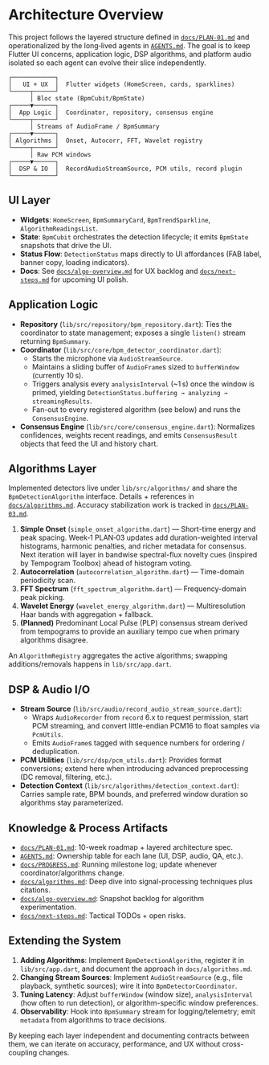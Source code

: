 # Architecture Overview

This project follows the layered structure defined in [`docs/PLAN-01.md`](PLAN-01.md) and operationalized by the long‑lived agents in [`AGENTS.md`](../AGENTS.md). The goal is to keep Flutter UI concerns, application logic, DSP algorithms, and platform audio isolated so each agent can evolve their slice independently.

```
┌────────────┐
│   UI + UX  │  Flutter widgets (HomeScreen, cards, sparklines)
└─────┬──────┘
      │ Bloc state (BpmCubit/BpmState)
┌─────▼──────┐
│  App Logic │  Coordinator, repository, consensus engine
└─────┬──────┘
      │ Streams of AudioFrame / BpmSummary
┌─────▼──────┐
│ Algorithms │  Onset, Autocorr, FFT, Wavelet registry
└─────┬──────┘
      │ Raw PCM windows
┌─────▼──────┐
│  DSP & IO  │  RecordAudioStreamSource, PCM utils, record plugin
└────────────┘
```

## UI Layer

- **Widgets**: `HomeScreen`, `BpmSummaryCard`, `BpmTrendSparkline`, `AlgorithmReadingsList`.
- **State**: `BpmCubit` orchestrates the detection lifecycle; it emits `BpmState` snapshots that drive the UI.
- **Status Flow**: `DetectionStatus` maps directly to UI affordances (FAB label, banner copy, loading indicators).
- **Docs**: See [`docs/algo-overview.md`](algo-overview.md) for UX backlog and [`docs/next-steps.md`](next-steps.md) for upcoming UI polish.

## Application Logic

- **Repository** (`lib/src/repository/bpm_repository.dart`): Ties the coordinator to state management; exposes a single `listen()` stream returning `BpmSummary`.
- **Coordinator** (`lib/src/core/bpm_detector_coordinator.dart`):
  - Starts the microphone via `AudioStreamSource`.
  - Maintains a sliding buffer of `AudioFrame`s sized to `bufferWindow` (currently 10 s).
  - Triggers analysis every `analysisInterval` (~1 s) once the window is primed, yielding `DetectionStatus.buffering → analyzing → streamingResults`.
  - Fan-out to every registered algorithm (see below) and runs the `ConsensusEngine`.
- **Consensus Engine** (`lib/src/core/consensus_engine.dart`): Normalizes confidences, weights recent readings, and emits `ConsensusResult` objects that feed the UI and history chart.

## Algorithms Layer

Implemented detectors live under `lib/src/algorithms/` and share the `BpmDetectionAlgorithm` interface. Details + references in [`docs/algorithms.md`](algorithms.md). Accuracy stabilization work is tracked in [`docs/PLAN-03.md`](PLAN-03.md).

1. **Simple Onset** (`simple_onset_algorithm.dart`) — Short-time energy and peak spacing. Week‑1 PLAN‑03 updates add duration-weighted interval histograms, harmonic penalties, and richer metadata for consensus. Next iteration will layer in bandwise spectral-flux novelty cues (inspired by Tempogram Toolbox) ahead of histogram voting.
2. **Autocorrelation** (`autocorrelation_algorithm.dart`) — Time-domain periodicity scan.
3. **FFT Spectrum** (`fft_spectrum_algorithm.dart`) — Frequency-domain peak picking.
4. **Wavelet Energy** (`wavelet_energy_algorithm.dart`) — Multiresolution Haar bands with aggregation + fallback.
5. **(Planned)** Predominant Local Pulse (PLP) consensus stream derived from tempograms to provide an auxiliary tempo cue when primary algorithms disagree.

An `AlgorithmRegistry` aggregates the active algorithms; swapping additions/removals happens in `lib/src/app.dart`.

## DSP & Audio I/O

- **Stream Source** (`lib/src/audio/record_audio_stream_source.dart`):
  - Wraps `AudioRecorder` from `record` 6.x to request permission, start PCM streaming, and convert little-endian PCM16 to float samples via `PcmUtils`.
  - Emits `AudioFrame`s tagged with sequence numbers for ordering / deduplication.
- **PCM Utilities** (`lib/src/dsp/pcm_utils.dart`): Provides format conversions; extend here when introducing advanced preprocessing (DC removal, filtering, etc.).
- **Detection Context** (`lib/src/algorithms/detection_context.dart`): Carries sample rate, BPM bounds, and preferred window duration so algorithms stay parameterized.

## Knowledge & Process Artifacts

- [`docs/PLAN-01.md`](PLAN-01.md): 10-week roadmap + layered architecture spec.
- [`AGENTS.md`](../AGENTS.md): Ownership table for each lane (UI, DSP, audio, QA, etc.).
- [`docs/PROGRESS.md`](PROGRESS.md): Running milestone log; update whenever coordinator/algorithms change.
- [`docs/algorithms.md`](algorithms.md): Deep dive into signal-processing techniques plus citations.
- [`docs/algo-overview.md`](algo-overview.md): Snapshot backlog for algorithm experimentation.
- [`docs/next-steps.md`](next-steps.md): Tactical TODOs + open risks.

## Extending the System

1. **Adding Algorithms**: Implement `BpmDetectionAlgorithm`, register it in `lib/src/app.dart`, and document the approach in `docs/algorithms.md`.
2. **Changing Stream Sources**: Implement `AudioStreamSource` (e.g., file playback, synthetic sources); wire it into `BpmDetectorCoordinator`.
3. **Tuning Latency**: Adjust `bufferWindow` (window size), `analysisInterval` (how often to run detection), or algorithm-specific window preferences.
4. **Observability**: Hook into `BpmSummary` stream for logging/telemetry; emit `metadata` from algorithms to trace decisions.

By keeping each layer independent and documenting contracts between them, we can iterate on accuracy, performance, and UX without cross-coupling changes.
